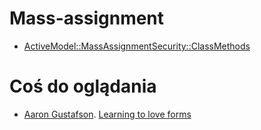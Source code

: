 # Mass-assignment

* [ActiveModel::MassAssignmentSecurity::ClassMethods ](http://api.rubyonrails.org/classes/ActiveModel/MassAssignmentSecurity/ClassMethods.html)


# Coś do oglądania

* [Aaron Gustafson](http://www.slideshare.net/AaronGustafson).
  [Learning to love forms](http://www.slideshare.net/AaronGustafson/learning-to-love-forms-web-directions-south-07)
